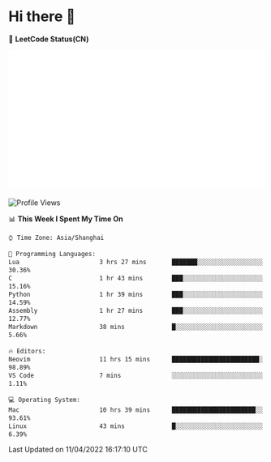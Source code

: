 # Hi there 👋

📝 **LeetCode Status(CN)**

![wsmbsbbz's LeetCode status](https://github.com/wsmbsbbz/wsmbsbbz/blob/main/status.svg)

<!--
**wsmbsbbz/wsmbsbbz** is a ✨ _special_ ✨ repository because its `README.md` (this file) appears on your GitHub profile.

Here are some ideas to get you started:

- 🔭 I’m currently working on ...
- 🌱 I’m currently learning ...
- 👯 I’m looking to collaborate on ...
- 🤔 I’m looking for help with ...
- 💬 Ask me about ...
- 📫 How to reach me: ...
- 😄 Pronouns: ...
- ⚡ Fun fact: ...
-->
<!--START_SECTION:waka-->
![Profile Views](http://img.shields.io/badge/Profile%20Views-0-blue)

📊 **This Week I Spent My Time On** 

```text
⌚︎ Time Zone: Asia/Shanghai

💬 Programming Languages: 
Lua                      3 hrs 27 mins       ███████░░░░░░░░░░░░░░░░░░   30.36% 
C                        1 hr 43 mins        ███░░░░░░░░░░░░░░░░░░░░░░   15.16% 
Python                   1 hr 39 mins        ███░░░░░░░░░░░░░░░░░░░░░░   14.59% 
Assembly                 1 hr 27 mins        ███░░░░░░░░░░░░░░░░░░░░░░   12.77% 
Markdown                 38 mins             █░░░░░░░░░░░░░░░░░░░░░░░░   5.66%

🔥 Editors: 
Neovim                   11 hrs 15 mins      ████████████████████████░   98.89% 
VS Code                  7 mins              ░░░░░░░░░░░░░░░░░░░░░░░░░   1.11%

💻 Operating System: 
Mac                      10 hrs 39 mins      ███████████████████████░░   93.61% 
Linux                    43 mins             █░░░░░░░░░░░░░░░░░░░░░░░░   6.39%

```


 Last Updated on 11/04/2022 16:17:10 UTC
<!--END_SECTION:waka-->
